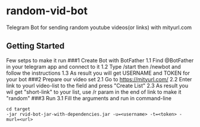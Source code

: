 # random-vid-bot
Telegram Bot for sending random youtube videos(or links) with mityurl.com
## Getting Started
Few setps to make it run
###1 Create Bot with BotFather 
1.1 Find @BotFather in your telegram app and connect to it
1.2 Type /start then /newbot and follow the instructions
1.3 As result you will get USERNAME and TOKEN for your bot
###2 Prepare our video set
2.1 Go to https://mityurl.com/
2.2 Enter link to yourl video-list to the field and press "Create List"
2.3 As result you wil get "short-link" to your list, use /r param in the end of link to make it "random"
###3 Run
3.1 Fill the arguments and run in command-line
```
cd target
-jar rvid-bot-jar-with-dependencies.jar -u=<username> -t=<token> -murl=<url>
```
